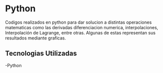 # Python
Codigos realizados en python para dar solucion a distintas operaciones matematicas como
las derivadas diferenciacion numerica, interpolaciones, Interpolación de Lagrange, entre otras.
Algunas de estas representan sus resultados mediante graficas.

## Tecnologias Utilizadas
-Python

